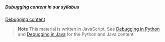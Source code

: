 ##### Dubugging content in our syllabus

[Debugging content](http://syllabus.africacode.net/javascript-debugging-in-vscode/)

> **Note** This material is written in JavaScript. See [Debugging in Python](https://code.visualstudio.com/docs/python/debugging) and [Debugging in Java](https://code.visualstudio.com/docs/java/java-debugging) for the Python and Java content 